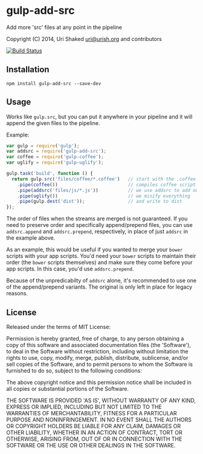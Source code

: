 gulp-add-src
============

Add more 'src' files at any point in the pipeline

Copyright (C) 2014, Uri Shaked <uri@urish.org> and contributors

[![Build Status](https://travis-ci.org/urish/gulp-add-src.png?branch=master)](https://travis-ci.org/urish/gulp-add-src)

Installation
------------

`npm install gulp-add-src --save-dev`

Usage
-----
Works like `gulp.src`, but you can put it anywhere in your pipeline and it will append the given files
to the pipeline.

Example:
```js
var gulp = require('gulp');
var addsrc = require('gulp-add-src');
var coffee = require('gulp-coffee');
var uglify = require('gulp-uglify');

gulp.task('build', function () {
  return gulp.src('files/coffee/*.coffee')   // start with the .coffee files in the project
	.pipe(coffee())                          // compiles coffee script
	.pipe(addsrc('files/js/*.js'))           // we use addsrc to add our .js files to the mix
	.pipe(uglify())                          // we minify everything
	.pipe(gulp.dest('dist'));                // and write to dist
});
```

The order of files when the streams are merged is not guaranteed. If you need to preserve order and specifically append/prepend files,  you can use `addsrc.append` and `addsrc.prepend`, respectively, in place of just `addsrc` in the example above.

As an example, this would be useful if you wanted to merge your `bower` scripts with your app scripts. You'd need your `bower` scripts to maintain their order (the `bower` scripts themselves) and make sure they come before your app scripts. In this case, you'd use `addsrc.prepend`.

Because of the unpredicabilty of `addsrc` alone, it's recommended to use one of the append/prepend variants. The original is only left in place for legacy reasons.

License
----

Released under the terms of MIT License:

Permission is hereby granted, free of charge, to any person obtaining
a copy of this software and associated documentation files (the
'Software'), to deal in the Software without restriction, including
without limitation the rights to use, copy, modify, merge, publish,
distribute, sublicense, and/or sell copies of the Software, and to
permit persons to whom the Software is furnished to do so, subject to
the following conditions:

The above copyright notice and this permission notice shall be
included in all copies or substantial portions of the Software.

THE SOFTWARE IS PROVIDED 'AS IS', WITHOUT WARRANTY OF ANY KIND,
EXPRESS OR IMPLIED, INCLUDING BUT NOT LIMITED TO THE WARRANTIES OF
MERCHANTABILITY, FITNESS FOR A PARTICULAR PURPOSE AND NONINFRINGEMENT.
IN NO EVENT SHALL THE AUTHORS OR COPYRIGHT HOLDERS BE LIABLE FOR ANY
CLAIM, DAMAGES OR OTHER LIABILITY, WHETHER IN AN ACTION OF CONTRACT,
TORT OR OTHERWISE, ARISING FROM, OUT OF OR IN CONNECTION WITH THE
SOFTWARE OR THE USE OR OTHER DEALINGS IN THE SOFTWARE.


